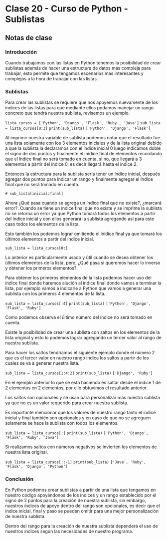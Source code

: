 # Clase 20 - Curso de Python - Sublistas

## Notas de clase


### Introducción
Cuando trabajamos con las listas en Python tenemos la posibilidad de crear sublistas además de hacer una estructura de datos más compleja para trabajar, esto permite que tengamos escenarios más interesantes y complejos a la hora de trabajar con las listas.


### Sublistas

Para crear las sublistas se requiere que nos apoyemos nuevamente de los índices de las listas para que mediante ellos podamos manejar un rango concreto que tendrá nuestra sublista, revisemos un ejemplo.


`lista_cursos = ['Python', 'Django', 'Flask', 'Ruby', 'Java']`
`sub_lista = lista_cursos[0:3]`
`print(sub_lista)`
`['Python', 'Django', 'Flask']`

Al imprimir nuestra variable de sublista podemos notar que el resultado fue una lista solamente con los 3 elementos iniciales y de la lista original debido a que la sublista la declaramos con el índice inicial 0 luego indicamos doble el signo de dos puntos y finalmente el ínidice final de elementos recordando que el índice final no será tomado en cuenta, si no, que llegará a 3 elementos a partir del índice 0, es decir llegará hasta el índice 2.

Entonces la estructura para la sublista sería tener un índice inicial, después agregar dos puntos para indicar un rango y finalmente agregar el índice final que no será tomado en cuenta.

`# sub_lista[inicial:final] `

Ahora ¿Qué pasa cuando se agrega un índice final que no existe?, ¿marcará error?. Cuando se tiene un índice final que no existe y se imprime la sublista no se retorna un error ya que Python tomará todos los elementos a partir del índice inicial y con ellos generará la sublista agregando así para este caso todos los elementos de la lista.

Esto también los podemos lograr omitiendo el ínidice final ya que tomará los últimos elementos a partir del índice inicial.

`sub_lista = lista_cursos[0:]`

Lo anterior es particularmente usado y útil cuando se desea obtener los últimos elementos de la lista, pero, ¿Qué pasa si queremos hacer lo inverso y obtener los primeros elementos?.

Para obtener los primeros elementos de la lista podemos hacer uso del índice final donde haremos alución al índice final donde vamos a terminar la lista, por ejemplo vamos a indicarle a Python que vamos a generar una sublista con los primeros 4 elementos de la lista.

`sub_lista = lista_cursos[:4]`
`print(sub_lista)`
`['Python', 'Django', 'Flask', 'Ruby']`

Como podemos observa el último número del índice no será tomado en cuenta.

Existe la posibilidad de crear una sublista con saltos en los elementos de la lista original y esto lo podemos lograr agregando un tercer valor al rango de nuestra sublista.

Para hacer los saltos tendríamos el siguiente ejemplo donde el número 2 que es el tercer valor en nuestro rango indica los saltos a partir de los cuales se va a generar nuestra lista.

`sub_lista = lista_cursos[1:4:2]`
`print(sub_lista)`
`['Django', 'Ruby']`

En el ejemplo anterior lo que se esta haciendo es saltar desde el índice 1 de 2 elementos en 2 elementos, por ello obtuvimos el resultado anterior.

Los saltos son opcionales y se usan para personalizar más nuestra sublista ya que no es un valor requerido para crear nuestra sublista.

Es importante mencionar que los valores de nuestro rango tanto el índice inicial y final también son opcionales y en caso de que no se agreguen solamente se hace la sublista con todos los elementos.

`sub_lista = lista_cursos[:]`
`print(sub_lista)`
`['Python', 'Django', 'Flask', 'Ruby', 'Java']`

Si realizamos saltos con números negativos se invierten los elementos de nuestra lista original.

`sub_lista = lista_cursos[::-1]`
`print(sub_lista)`
`['Java', 'Ruby', 'Flask', 'Django', 'Python']`


### Conclusión 

En Python podemos crear sublistas a partir de una lista que tengamos en nuestro código apoyándonos de los índices y un rango establecido por el signo de 2 puntos para la creación de nuestra sublista, sin embargo, nuestros índices de apoyo dentro del rango son opcionales, es decir que el índice inicial, final y paso se pueden omitir para una mejor personalización de nuestra sublista.

Dentro del rango para la creación de nuestra sublista dependerá el uso de nuestros índices según las necesidades de nuestro programa.